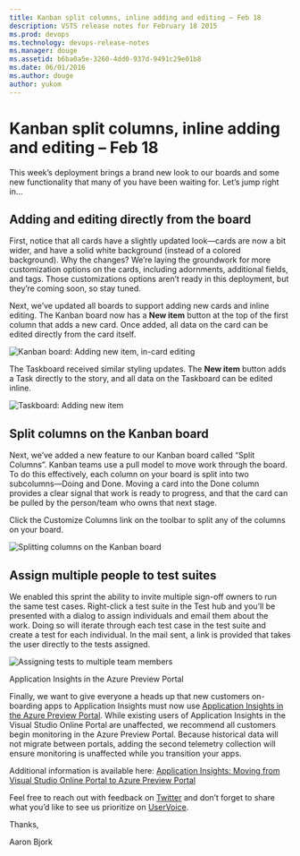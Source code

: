 ```yaml
---
title: Kanban split columns, inline adding and editing – Feb 18
description: VSTS release notes for February 18 2015
ms.prod: devops
ms.technology: devops-release-notes
ms.manager: douge
ms.assetid: b6ba0a5e-3260-4dd0-937d-9491c29e01b8
ms.date: 06/01/2016
ms.author: douge
author: yukom
---
```


# Kanban split columns, inline adding and editing – Feb 18

This week’s deployment brings a brand new look to our boards and some new functionality that many of you have been waiting for. Let’s jump right in…

## Adding and editing directly from the board

First, notice that all cards have a slightly updated look—cards are now a bit wider, and have a solid white background (instead of a colored background). Why the changes? We’re laying the groundwork for more customization options on the cards, including adornments, additional fields, and tags. Those customizations options aren’t ready in this deployment, but they’re coming soon, so stay tuned.

Next, we’ve updated all boards to support adding new cards and inline editing. The Kanban board now has a **New item** button at the top of the first column that adds a new card. Once added, all data on the card can be edited directly from the card itself.

![Kanban board: Adding new item, in-card editing](_img/2_18_01.png)

The Taskboard received similar styling updates. The **New item** button adds a Task directly to the story, and all data on the Taskboard can be edited inline.

![Taskboard: Adding new item](_img/2_18_02.png)

## Split columns on the Kanban board

Next, we’ve added a new feature to our Kanban board called “Split Columns”. Kanban teams use a pull model to move work through the board. To do this effectively, each column on your board is split into two subcolumns—Doing and Done. Moving a card into the Done column provides a clear signal that work is ready to progress, and that the card can be pulled by the person/team who owns that next stage.

Click the Customize Columns link on the toolbar to split any of the columns on your board.

![Splitting columns on the Kanban board](_img/2_18_03.png)

## Assign multiple people to test suites

We enabled this sprint the ability to invite multiple sign-off owners to run the same test cases. Right-click a test suite in the Test hub and you’ll be presented with a dialog to assign individuals and email them about the work. Doing so will iterate through each test case in the test suite and create a test for each individual. In the mail sent, a link is provided that takes the user directly to the tests assigned.

![Assigning tests to multiple team members](_img/2_18_04.png)

Application Insights in the Azure Preview Portal

Finally, we want to give everyone a heads up that new customers on-boarding apps to Application Insights must now use [Application Insights in the Azure Preview Portal](http://azure.microsoft.com/services/application-insights/). While existing users of Application Insights in the Visual Studio Online Portal are unaffected, we recommend all customers begin monitoring in the Azure Preview Portal. Because historical data will not migrate between portals, adding the second telemetry collection will ensure monitoring is unaffected while you transition your apps.

Additional information is available here: [Application Insights: Moving from Visual Studio Online Portal to Azure Preview Portal](http://blogs.msdn.com/b/visualstudioalm/archive/2015/02/06/application-insights-moving-from-visual-studio-online-portal-to-azure-preview-portal.aspx)

Feel free to reach out with feedback on [Twitter](https://twitter.com/VisualStudio) and don’t forget to share what you’d like to see us prioritize on [UserVoice](https://visualstudio.uservoice.com/forums/330519-vso).

Thanks,

Aaron Bjork